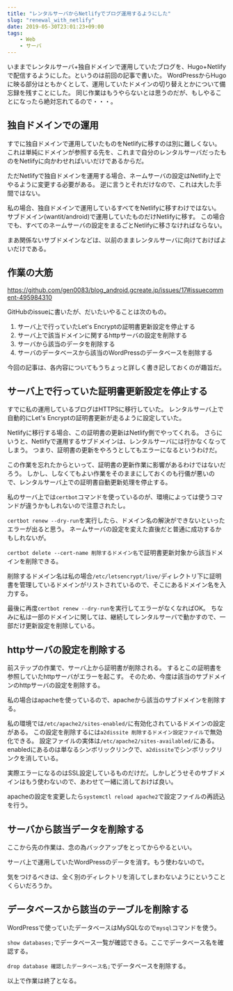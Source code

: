 ```yaml
---
title: "レンタルサーバからNetlifyでブログ運用するようにした"
slug: "renewal_with_netlify"
date: 2019-05-30T23:01:23+09:00
tags:
    - Web
    - サーバ
---
```


いままでレンタルサーバ+独自ドメインで運用していたブログを、Hugo+Netlifyで配信するようにした。というのは前回の記事で書いた。
WordPressからHugoに映る部分はともかくとして、運用していたドメインの切り替えとかについて備忘録を残すことにした。
同じ作業はもうやらないとは思うのだが、もしやることになったら絶対忘れてるので・・・。

<!--more-->

## 独自ドメインでの運用

すでに独自ドメインで運用していたものをNetlifyに移すのは別に難しくない。
これは単純にドメインが参照する先を、これまで自分のレンタルサーバだったものをNetlifyに向かわせればいいだけであるからだ。

ただNetlifyで独自ドメインを運用する場合、ネームサーバの設定はNetlify上でやるように変更する必要がある。
逆に言うとそれだけなので、これは大した手間ではない。

私の場合、独自ドメインで運用しているすべてをNetlifyに移すわけではない。
サブドメイン(wantit/android)で運用していたものだけNetlifyに移す。
この場合でも、すべてのネームサーバの設定をまるごとNetlifyに移さなければならない。

まあ関係ないサブドメインなどは、以前のままレンタルサーバに向けておけばよいだけである。

## 作業の大筋

<https://github.com/gen0083/blog_android.gcreate.jp/issues/17#issuecomment-495984310>

GitHubのissueに書いたが、だいたいやることは次のもの。

1. サーバ上で行っていたLet's Encryptの証明書更新設定を停止する
1. サーバ上で該当ドメインに関するhttpサーバの設定を削除する
1. サーバから該当のデータを削除する
1. サーバのデータベースから該当のWordPressのデータベースを削除する

今回の記事は、各内容についてもうちょっと詳しく書き記しておくのが趣旨だ。

## サーバ上で行っていた証明書更新設定を停止する

すでに私の運用しているブログはHTTPSに移行していた。
レンタルサーバ上で自動的にLet's Encryptの証明書更新が走るように設定していた。

Netlifyに移行する場合、この証明書の更新はNetlify側でやってくれる。
さらにいうと、Netlifyで運用するサブドメインは、レンタルサーバには行かなくなってしまう。
つまり、証明書の更新をやろうとしてもエラーになるというわけだ。

この作業を忘れたからといって、証明書の更新作業に影響があるわけではないだろう。
しかし、しなくてもよい作業をそのままにしておくのも行儀が悪いので、レンタルサーバ上での証明書自動更新処理を停止する。

私のサーバ上では`certbot`コマンドを使っているのが、環境によっては使うコマンドが違うかもしれないので注意されたし。

`certbot renew --dry-run`を実行したら、ドメイン名の解決ができないといったエラーが出ると思う。
ネームサーバの設定を変えた直後だと普通に成功するかもしれないが。

`certbot delete --cert-name 削除するドメイン名`で証明書更新対象から該当ドメインを削除できる。

削除するドメイン名は私の場合`/etc/letsencrypt/live/`ディレクトリ下に証明書を管理しているドメインがリストされているので、そこにあるドメイン名を入力する。

最後に再度`certbot renew --dry-run`を実行してエラーがなくなればOK。
ちなみに私は一部のドメインに関しては、継続してレンタルサーバで動かすので、一部だけ更新設定を削除している。

## httpサーバの設定を削除する

前ステップの作業で、サーバ上から証明書が削除される。
するとこの証明書を参照していたhttpサーバがエラーを起こす。
そのため、今度は該当のサブドメインのhttpサーバの設定を削除する。

私の場合はapacheを使っているので、apacheから該当のサブドメインを削除する。

私の環境では`/etc/apache2/sites-enabled/`に有効化されているドメインの設定がある。
この設定を削除するには`a2dissite 削除するドメイン設定ファイル`で無効化できる。
設定ファイルの実体は`/etc/apache2/sites-availabled/`にある。enabledにあるのは単なるシンボリックリンクで、`a2dissite`でシンボリックリンクを消している。

実際エラーになるのはSSL設定しているものだけだ。しかしどうせそのサブドメインはもう使わないので、あわせて一緒に消しておけば良い。

apacheの設定を変更したら`systemctl reload apache2`で設定ファイルの再読込を行う。

## サーバから該当データを削除する

ここから先の作業は、念の為バックアップをとってからやるといい。

サーバ上で運用していたWordPressのデータを消す。もう使わないので。

気をつけるべきは、全く別のディレクトリを消してしまわないようにということくらいだろうか。

## データベースから該当のテーブルを削除する

WordPressで使っていたデータベースはMySQLなので`mysql`コマンドを使う。

`show databases;`でデータベース一覧が確認できる。ここでデータベース名を確認する。

`drop database 確認したデータベース名;`でデータベースを削除する。

以上で作業は終了となる。
